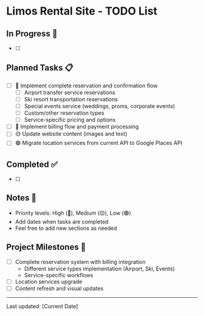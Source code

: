 # Limos Rental Site - TODO List

## In Progress 🚧
- [ ] 

## Planned Tasks 📋
- [ ] 🔴 Implement complete reservation and confirmation flow
    - [ ] Airport transfer service reservations
    - [ ] Ski resort transportation reservations
    - [ ] Special events service (weddings, proms, corporate events)
    - [ ] Custom/other reservation types
    - [ ] Service-specific pricing and options
- [ ] 🔴 Implement billing flow and payment processing
- [ ] 🟡 Update website content (images and text)
- [ ] 🟢 Migrate location services from current API to Google Places API

## Completed ✅
- [ ] 

## Notes 📝
- Priority levels: High (🔴), Medium (🟡), Low (🟢)
- Add dates when tasks are completed
- Feel free to add new sections as needed

## Project Milestones 🎯
- [ ] Complete reservation system with billing integration
    - Different service types implementation (Airport, Ski, Events)
    - Service-specific workflows
- [ ] Location services upgrade
- [ ] Content refresh and visual updates

---
Last updated: [Current Date] 
